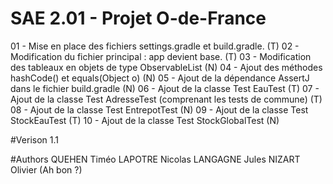 # SAE 2.01 - Projet O-de-France

01 - Mise en place des fichiers settings.gradle et build.gradle.           (T)
02 - Modification du fichier principal : app devient base.                 (T)
03 - Modification des tableaux en objets de type ObservableList            (N)
04 - Ajout des méthodes hashCode() et equals(Object o)                     (N)
05 - Ajout de la dépendance AssertJ dans le fichier build.gradle           (N)
06 - Ajout de la classe Test EauTest                                       (T)
07 - Ajout de la classe Test AdresseTest (comprenant les tests de commune) (T)
08 - Ajout de la classe Test EntrepotTest                                  (N)
09 - Ajout de la classe Test StockEauTest                                  (T)
10 - Ajout de la classe Test StockGlobalTest                               (N)

#Verison
1.1

#Authors
QUEHEN Timéo
LAPOTRE Nicolas
LANGAGNE Jules
NIZART Olivier (Ah bon ?)

